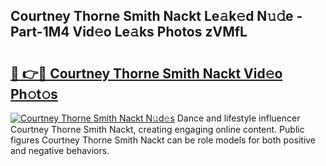 ## Courtney Thorne Smith Nackt Le𝚊k𝚎d N𝚞𝚍e - Part-1M4 Vid𝚎o Le𝚊ks Photos zVMfL

# <h2><a href="http://fb1m7nl.evod.top/?m=Courtney+Thorne+Smith+Nackt">🔗 👉🔴 Courtney Thorne Smith Nackt Vid𝚎o Ph𝚘t𝚘s</a></h2>

[![Courtney Thorne Smith Nackt N𝚞d𝚎s](https://i.imgur.com/8V9OHl7.gif)](http://fb1m7nl.evod.top/?m=Courtney+Thorne+Smith+Nackt)
Dance and lifestyle influencer Courtney Thorne Smith Nackt, creating engaging online content. Public figures Courtney Thorne Smith Nackt can be role models for both positive and negative behaviors. 

